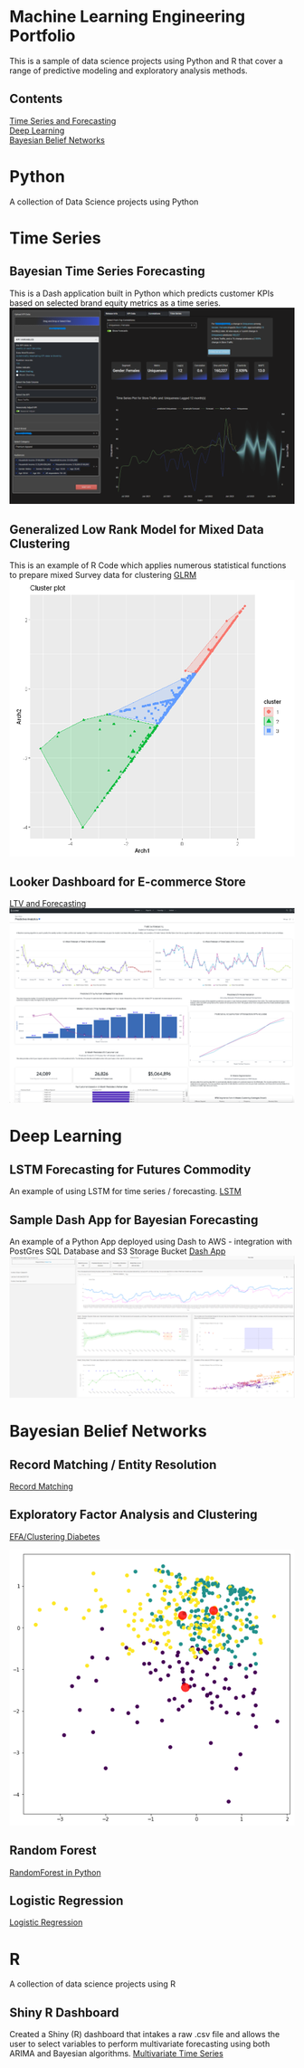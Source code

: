 # Machine Learning Engineering Portfolio

This is a sample of data science projects using Python and R that cover a range of predictive modeling and exploratory analysis methods.  

## Contents
[Time Series and Forecasting](#Time-Series) <br>
[Deep Learning](#Deep-Learning) <br>
[Bayesian Belief Networks](#Bayesian-Belief-Networks) <br>


# Python 
A collection of Data Science projects using Python

# Time Series

## Bayesian Time Series Forecasting
This is a Dash application built in Python which predicts customer KPIs based on selected brand equity metrics as a time series.
![forecasting](images/bera_bayesian_forecasting_dash.png)

## Generalized Low Rank Model for Mixed Data Clustering
This is an example of R Code which applies numerous statistical functions to prepare mixed Survey data for clustering
[GLRM](GLRM/GLRM_R_Segmentation.ipynb)
![glrm](images/glrm_kmeans.PNG)


## Looker Dashboard for E-commerce Store
[LTV and Forecasting](Python/LTV_Forecast_v2.ipynb)
![Looker Dashboard](images/Looker_Dashboard.png)

# Deep Learning

## LSTM Forecasting for Futures Commodity 
An example of using LSTM for time series / forecasting. 
[LSTM](Python/LSTM_NN_Forecasting.ipynb)

## Sample Dash App for Bayesian Forecasting
An example of a Python App deployed using Dash to AWS - integration with PostGres SQL Database and S3 Storage Bucket
[Dash App](Forecasting/bayesian_forecast_dash_app.py)
![App_dashboard](images/bayesian_times_series.PNG)


# Bayesian Belief Networks


## Record Matching / Entity Resolution
[Record Matching](Python/Record_matching.py)

## Exploratory Factor Analysis and Clustering

[EFA/Clustering Diabetes](Python/diabetes_data_reduction_clustering.ipynb)

![clusterplot](data/d_cluster.png)

## Random Forest 

[RandomForest in Python](Python/RandomForest.ipynb)

## Logistic Regression 
[Logistic Regression](Python/Logistic_Regression.ipynb)



# R
A collection of data science projects using R

## Shiny R Dashboard 
Created a Shiny (R) dashboard that intakes a raw .csv file and allows the user to select variables to perform multivariate forecasting using both ARIMA and Bayesian algorithms. 
[Multivariate Time Series](http://ryanclukey.shinyapps.io/MV_forecast)








